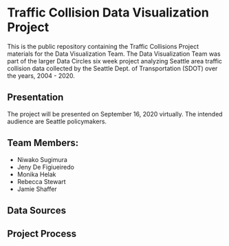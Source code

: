 # Traffic Collision Data Visualization Project

This is the public repository containing the Traffic Collisions Project materials for the Data Visualization Team. The Data Visualization Team was part of the larger Data Circles six week project analyzing Seattle area traffic collision data collected by the Seattle Dept. of Transportation (SDOT) over the years, 2004 - 2020.

## Presentation

The project will be presented on September 16, 2020 virtually. The intended audience are Seattle policymakers.

## Team Members:

- Niwako Sugimura  
- Jeny De Figiueiredo  
- Monika Helak  
- Rebecca Stewart  
- Jamie Shaffer

## Data Sources

## Project Process

